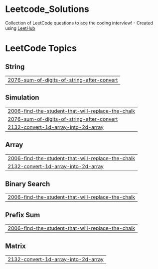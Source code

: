 # Leetcode_Solutions
Collection of LeetCode questions to ace the coding interview! - Created using [LeetHub](https://github.com/QasimWani/LeetHub)

<!---LeetCode Topics Start-->
# LeetCode Topics
## String
|  |
| ------- |
| [2076-sum-of-digits-of-string-after-convert](https://github.com/avnee-gy/Leetcode_Solutions/tree/master/2076-sum-of-digits-of-string-after-convert) |
## Simulation
|  |
| ------- |
| [2006-find-the-student-that-will-replace-the-chalk](https://github.com/avnee-gy/Leetcode_Solutions/tree/master/2006-find-the-student-that-will-replace-the-chalk) |
| [2076-sum-of-digits-of-string-after-convert](https://github.com/avnee-gy/Leetcode_Solutions/tree/master/2076-sum-of-digits-of-string-after-convert) |
| [2132-convert-1d-array-into-2d-array](https://github.com/avnee-gy/Leetcode_Solutions/tree/master/2132-convert-1d-array-into-2d-array) |
## Array
|  |
| ------- |
| [2006-find-the-student-that-will-replace-the-chalk](https://github.com/avnee-gy/Leetcode_Solutions/tree/master/2006-find-the-student-that-will-replace-the-chalk) |
| [2132-convert-1d-array-into-2d-array](https://github.com/avnee-gy/Leetcode_Solutions/tree/master/2132-convert-1d-array-into-2d-array) |
## Binary Search
|  |
| ------- |
| [2006-find-the-student-that-will-replace-the-chalk](https://github.com/avnee-gy/Leetcode_Solutions/tree/master/2006-find-the-student-that-will-replace-the-chalk) |
## Prefix Sum
|  |
| ------- |
| [2006-find-the-student-that-will-replace-the-chalk](https://github.com/avnee-gy/Leetcode_Solutions/tree/master/2006-find-the-student-that-will-replace-the-chalk) |
## Matrix
|  |
| ------- |
| [2132-convert-1d-array-into-2d-array](https://github.com/avnee-gy/Leetcode_Solutions/tree/master/2132-convert-1d-array-into-2d-array) |
<!---LeetCode Topics End-->